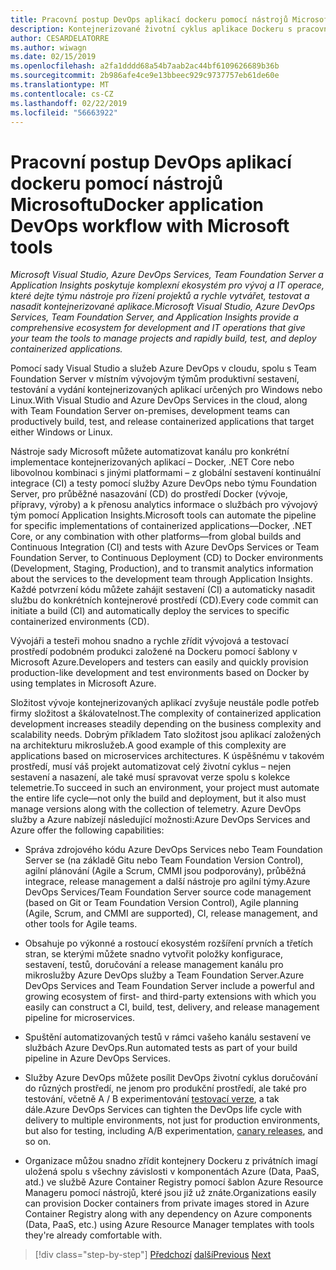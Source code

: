 ```yaml
---
title: Pracovní postup DevOps aplikací dockeru pomocí nástrojů Microsoftu
description: Kontejnerizované životní cyklus aplikace Dockeru s pracovním postupem platformy Microsoft a nástrojů DevOps s nástroji Microsoft
author: CESARDELATORRE
ms.author: wiwagn
ms.date: 02/15/2019
ms.openlocfilehash: a2fa1dddd68a54b7aab2ac44bf6109626689b36b
ms.sourcegitcommit: 2b986afe4ce9e13bbeec929c9737757eb61de60e
ms.translationtype: MT
ms.contentlocale: cs-CZ
ms.lasthandoff: 02/22/2019
ms.locfileid: "56663922"
---
```

# <a name="docker-application-devops-workflow-with-microsoft-tools"></a><span data-ttu-id="77b50-103">Pracovní postup DevOps aplikací dockeru pomocí nástrojů Microsoftu</span><span class="sxs-lookup"><span data-stu-id="77b50-103">Docker application DevOps workflow with Microsoft tools</span></span>

<span data-ttu-id="77b50-104">*Microsoft Visual Studio, Azure DevOps Services, Team Foundation Server a Application Insights poskytuje komplexní ekosystém pro vývoj a IT operace, které dejte týmu nástroje pro řízení projektů a rychle vytvářet, testovat a nasadit kontejnerizované aplikace.*</span><span class="sxs-lookup"><span data-stu-id="77b50-104">*Microsoft Visual Studio, Azure DevOps Services, Team Foundation Server, and Application Insights provide a comprehensive ecosystem for development and IT operations that give your team the tools to manage projects and rapidly build, test, and deploy containerized applications.*</span></span>

<span data-ttu-id="77b50-105">Pomocí sady Visual Studio a služeb Azure DevOps v cloudu, spolu s Team Foundation Server v místním vývojovým týmům produktivní sestavení, testování a vydání kontejnerizovaných aplikací určených pro Windows nebo Linux.</span><span class="sxs-lookup"><span data-stu-id="77b50-105">With Visual Studio and Azure DevOps Services in the cloud, along with Team Foundation Server on-premises, development teams can productively build, test, and release containerized applications that target either Windows or Linux.</span></span>

<span data-ttu-id="77b50-106">Nástroje sady Microsoft můžete automatizovat kanálu pro konkrétní implementace kontejnerizovaných aplikací – Docker, .NET Core nebo libovolnou kombinaci s jinými platformami – z globální sestavení kontinuální integrace (CI) a testy pomocí služby Azure DevOps nebo týmu Foundation Server, pro průběžné nasazování (CD) do prostředí Docker (vývoje, přípravy, výroby) a k přenosu analytics informace o službách pro vývojový tým pomocí Application Insights.</span><span class="sxs-lookup"><span data-stu-id="77b50-106">Microsoft tools can automate the pipeline for specific implementations of containerized applications—Docker, .NET Core, or any combination with other platforms—from global builds and Continuous Integration (CI) and tests with Azure DevOps Services or Team Foundation Server, to Continuous Deployment (CD) to Docker environments (Development, Staging, Production), and to transmit analytics information about the services to the development team through Application Insights.</span></span> <span data-ttu-id="77b50-107">Každé potvrzení kódu můžete zahájit sestavení (CI) a automaticky nasadit službu do konkrétních kontejnerové prostředí (CD).</span><span class="sxs-lookup"><span data-stu-id="77b50-107">Every code commit can initiate a build (CI) and automatically deploy the services to specific containerized environments (CD).</span></span>

<span data-ttu-id="77b50-108">Vývojáři a testeři mohou snadno a rychle zřídit vývojová a testovací prostředí podobném produkci založené na Dockeru pomocí šablony v Microsoft Azure.</span><span class="sxs-lookup"><span data-stu-id="77b50-108">Developers and testers can easily and quickly provision production-like development and test environments based on Docker by using templates in Microsoft Azure.</span></span>

<span data-ttu-id="77b50-109">Složitost vývoje kontejnerizovaných aplikací zvyšuje neustále podle potřeb firmy složitost a škálovatelnost.</span><span class="sxs-lookup"><span data-stu-id="77b50-109">The complexity of containerized application development increases steadily depending on the business complexity and scalability needs.</span></span> <span data-ttu-id="77b50-110">Dobrým příkladem Tato složitost jsou aplikací založených na architekturu mikroslužeb.</span><span class="sxs-lookup"><span data-stu-id="77b50-110">A good example of this complexity are applications based on microservices architectures.</span></span> <span data-ttu-id="77b50-111">K úspěšnému v takovém prostředí, musí váš projekt automatizovat celý životní cyklus – nejen sestavení a nasazení, ale také musí spravovat verze spolu s kolekce telemetrie.</span><span class="sxs-lookup"><span data-stu-id="77b50-111">To succeed in such an environment, your project must automate the entire life cycle—not only the build and deployment, but it also must manage versions along with the collection of telemetry.</span></span> <span data-ttu-id="77b50-112">Azure DevOps služby a Azure nabízejí následující možnosti:</span><span class="sxs-lookup"><span data-stu-id="77b50-112">Azure DevOps Services and Azure offer the following capabilities:</span></span>

- <span data-ttu-id="77b50-113">Správa zdrojového kódu Azure DevOps Services nebo Team Foundation Server se (na základě Gitu nebo Team Foundation Version Control), agilní plánování (Agile a Scrum, CMMI jsou podporovány), průběžná integrace, release management a další nástroje pro agilní týmy.</span><span class="sxs-lookup"><span data-stu-id="77b50-113">Azure DevOps Services/Team Foundation Server source code management (based on Git or Team Foundation Version Control), Agile planning (Agile, Scrum, and CMMI are supported), CI, release management, and other tools for Agile teams.</span></span>

- <span data-ttu-id="77b50-114">Obsahuje po výkonné a rostoucí ekosystém rozšíření prvních a třetích stran, se kterými můžete snadno vytvořit položky konfigurace, sestavení, testů, doručování a release management kanálu pro mikroslužby Azure DevOps služby a Team Foundation Server.</span><span class="sxs-lookup"><span data-stu-id="77b50-114">Azure DevOps Services and Team Foundation Server include a powerful and growing ecosystem of first- and third-party extensions with which you easily can construct a CI, build, test, delivery, and release management pipeline for microservices.</span></span>

- <span data-ttu-id="77b50-115">Spuštění automatizovaných testů v rámci vašeho kanálu sestavení ve službách Azure DevOps.</span><span class="sxs-lookup"><span data-stu-id="77b50-115">Run automated tests as part of your build pipeline in Azure DevOps Services.</span></span>

- <span data-ttu-id="77b50-116">Služby Azure DevOps můžete posílit DevOps životní cyklus doručování do různých prostředí, ne jenom pro produkční prostředí, ale také pro testování, včetně A / B experimentování [testovací verze](https://martinfowler.com/bliki/CanaryRelease.html), a tak dále.</span><span class="sxs-lookup"><span data-stu-id="77b50-116">Azure DevOps Services can tighten the DevOps life cycle with delivery to multiple environments, not just for production environments, but also for testing, including A/B experimentation, [canary releases](https://martinfowler.com/bliki/CanaryRelease.html), and so on.</span></span>

- <span data-ttu-id="77b50-117">Organizace můžou snadno zřídit kontejnery Dockeru z privátních imagí uložená spolu s všechny závislosti v komponentách Azure (Data, PaaS, atd.) ve službě Azure Container Registry pomocí šablon Azure Resource Manageru pomocí nástrojů, které jsou již už znáte.</span><span class="sxs-lookup"><span data-stu-id="77b50-117">Organizations easily can provision Docker containers from private images stored in Azure Container Registry along with any dependency on Azure components (Data, PaaS, etc.) using Azure Resource Manager templates with tools they're already comfortable with.</span></span>

>[!div class="step-by-step"]
><span data-ttu-id="77b50-118">[Předchozí](../design-develop-containerized-apps/build-aspnet-core-applications-linux-containers-aks-kubernetes.md)
>[další](docker-application-outer-loop-devops-workflow.md)</span><span class="sxs-lookup"><span data-stu-id="77b50-118">[Previous](../design-develop-containerized-apps/build-aspnet-core-applications-linux-containers-aks-kubernetes.md)
[Next](docker-application-outer-loop-devops-workflow.md)</span></span>
